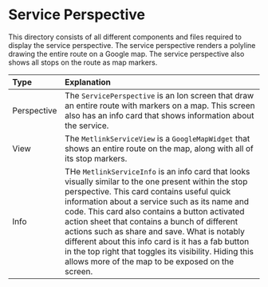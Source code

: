 # Service Perspective

This directory consists of all different components and files required
to display the service perspective. The service perspective renders a
polyline drawing the entire route on a Google map. The service
perspective also shows all stops on the route as map markers.

| Type        | Explanation                                                                                                                                                                                                                                                                                                                                                                                                                                                                                                                |
|:------------|:---------------------------------------------------------------------------------------------------------------------------------------------------------------------------------------------------------------------------------------------------------------------------------------------------------------------------------------------------------------------------------------------------------------------------------------------------------------------------------------------------------------------------|
| Perspective | The `ServicePerspective` is an Ion screen that draw an entire route with markers on a map. This screen also has an info card that shows information about the service.                                                                                                                                                                                                                                                                                                                                                     |
| View        | The `MetlinkServiceView` is a `GoogleMapWidget` that shows an entire route on the map, along with all of its stop markers.                                                                                                                                                                                                                                                                                                                                                                                                 |
| Info        | THe `MetlinkServiceInfo` is an info card that looks visually similar to the one present within the stop perspective. This card contains useful quick information about a service such as its name and code. This card also contains a button activated action sheet that contains a bunch of different actions such as share and save. What is notably different about this info card is it has a fab button in the top right that toggles its visibility. Hiding this allows more of the map to be exposed on the screen. |
